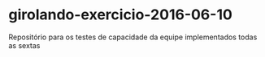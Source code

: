 # girolando-exercicio-2016-06-10
Repositório para os testes de capacidade da equipe implementados todas as sextas

